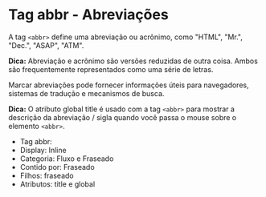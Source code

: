# Tag abbr - Abreviações

A tag `<abbr>` define uma abreviação ou acrônimo, como "HTML", "Mr.", "Dec.", "ASAP", "ATM".

**Dica:** Abreviação e acrônimo são versões reduzidas de outra coisa. Ambos são frequentemente representados como uma série de letras.

Marcar abreviações pode fornecer informações úteis para navegadores, sistemas de tradução e mecanismos de busca.

**Dica:** O atributo global title é usado com a tag `<abbr>` para mostrar a descrição da abreviação / sigla quando você passa o mouse sobre o elemento `<abbr>`.

- Tag abbr:
- Display: Inline
- Categoria: Fluxo e Fraseado
- Contido por: Fraseado
- Filhos: fraseado
- Atributos: title e global
